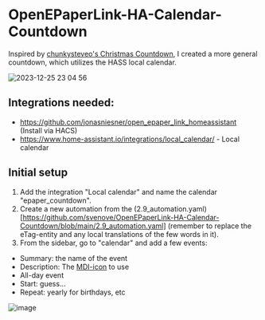 # OpenEPaperLink-HA-Calendar-Countdown
Inspired by [chunkysteveo's Christmas Countdown](https://github.com/chunkysteveo/OpenEPaperLink-HA-Christmas-Countdown), I created a more general countdown, which utilizes the HASS local calendar.

![2023-12-25 23 04 56](https://github.com/svenove/OpenEPaperLink-HA-Calendar-Countdown/assets/4579212/6dc3b883-bdb2-4523-bbb5-b168683d04ea)


## Integrations needed:
* https://github.com/jonasniesner/open_epaper_link_homeassistant (Install via HACS)
* https://www.home-assistant.io/integrations/local_calendar/ - Local calendar

## Initial setup
1. Add the integration "Local calendar" and name the calendar "epaper_countdown".
2. Create a new automation from the (2.9_automation.yaml)[https://github.com/svenove/OpenEPaperLink-HA-Calendar-Countdown/blob/main/2.9_automation.yaml] (remember to replace the eTag-entity and any local translations of the few words in it). 
3. From the sidebar, go to "calendar" and add a few events:
* Summary: the name of the event
* Description: The [MDI-icon](https://pictogrammers.com/library/mdi/) to use
* All-day event
* Start: guess...
* Repeat: yearly for birthdays, etc

![image](https://github.com/svenove/OpenEPaperLink-HA-Calendar-Countdown/assets/4579212/09bf8aff-eba6-422a-9fae-35d280352aa6)

